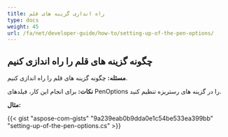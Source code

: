 ```yaml
---
title: راه اندازی گزینه های قلم
type: docs
weight: 45
url: /fa/net/developer-guide/how-to/setting-up-of-the-pen-options/
---
```


## **چگونه گزینه های قلم را راه اندازی کنیم**

**مسئله:** چگونه گزینه های قلم را راه اندازی کنیم.

**نکات:** برای انجام این کار، فیلدهای PenOptions را در گزینه های رستریزه تنظیم کنید.

**مثال:**

{{< gist "aspose-com-gists" "9a239eab0b9dda0e1c54be533ea399bb" "setting-up-of-the-pen-options.cs" >}}
